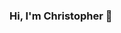 ### Hi, I'm Christopher 👋

<!--
**christopher-1988/christopher-1988** is a ✨ _special_ ✨ repository because its `README.md` (this file) appears on your GitHub profile.

Here are some ideas to get you started:

- 🔭 Actualmente estoy trabajando como desarrollador forntend,en Maxia Latan...
- 🌱 Actualmente estoy aprendiendo ,React.js,Redux ,React Query,Python ,Mysql...
- 👯 Estoy buscando colaborar en comunidades en el desarrollo frontend..
- 🤔 Estoy buscando ayuda con Mysql,React,API,React Query  ...
- 💬 Ask me about ...
- 📫 How to reach me: ...
- 😄 Pronouns: ...
- ⚡ Fun fact: ...
-->
